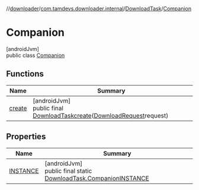 //[downloader](../../../../index.md)/[com.tamdevs.downloader.internal](../../index.md)/[DownloadTask](../index.md)/[Companion](index.md)

# Companion

[androidJvm]\
public class [Companion](index.md)

## Functions

| Name | Summary |
|---|---|
| [create](create.md) | [androidJvm]<br>public final [DownloadTask](../index.md)[create](create.md)([DownloadRequest](../../../com.tamdevs.downloader.request/-download-request/index.md)request) |

## Properties

| Name | Summary |
|---|---|
| [INSTANCE](index.md#-1796595078%2FProperties%2F1725225430) | [androidJvm]<br>public final static [DownloadTask.Companion](index.md)[INSTANCE](index.md#-1796595078%2FProperties%2F1725225430) |

